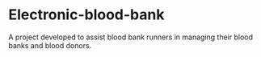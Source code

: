 # Electronic-blood-bank
A project developed to assist blood bank runners in managing their blood banks and blood donors. 
